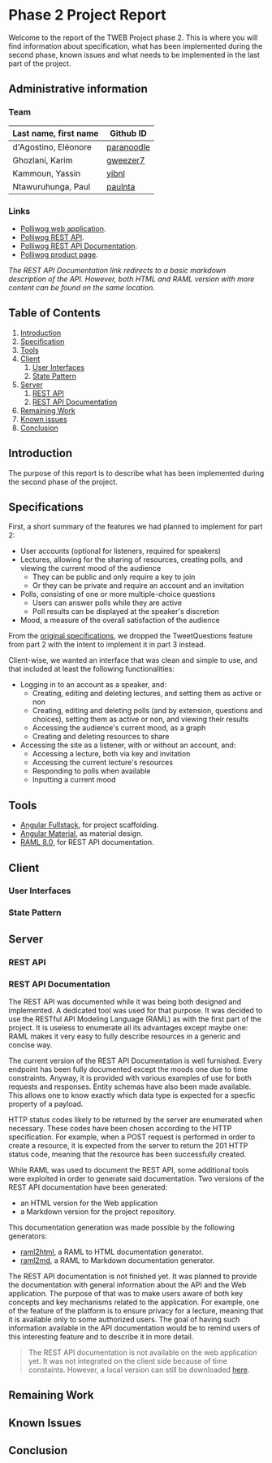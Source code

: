 # Phase 2 Project Report

Welcome to the report of the TWEB Project phase 2. This is where you will find information about specification, what has been implemented during the second phase, known issues and what needs to be implemented in the last part of the project.

## Administrative information

### Team

Last name, first name | Github ID                                   |
----------------------|---------------------------------------------|
d'Agostino, Eléonore  | [paranoodle](https://github.com/paranoodle) | 
Ghozlani, Karim       | [gweezer7](https://github.com/gweezer7)     | 
Kammoun, Yassin       | [yibnl](https://github.com/yibnl)           | 
Ntawuruhunga, Paul    | [paulnta](https://github.com/paulnta)       | 

### Links

* [Polliwog web application](http://polliwog-app.herokuapp.com).
* [Polliwog REST API](http://polliwog-app.herokuapp.com/api).
* [Polliwog REST API Documentation](https://github.com/paulnta/Teaching-HEIGVD-TWEB-2015-Project/tree/master/api).
* [Polliwog product page](http://paulnta.github.io/Teaching-HEIGVD-TWEB-2015-Project/).

*The REST API Documentation link redirects to a basic markdown description of the API. However, both HTML and RAML version with more content can be found on the same location.*

## Table of Contents
1. [Introduction](#Intro)
1. [Specification](#Spec)
1. [Tools](#Tools)
1. [Client](#Client)
    1. [User Interfaces](#UI)
    1. [State Pattern](#State)
1. [Server](#Server)
    1. [REST API](#API)
    1. [REST API Documentation](#APIDoc)
1. [Remaining Work](#Work)
1. [Known issues](#Issues)
1. [Conclusion](#Conclusion)

## <a name="Intro"></a> Introduction

The purpose of this report is to describe what has been implemented during the second phase of the project.

## <a name="Spec"></a> Specifications

First, a short summary of the features we had planned to implement for part 2:

* User accounts (optional for listeners, required for speakers)
* Lectures, allowing for the sharing of resources, creating polls, and viewing the current mood of the audience
	* They can be public and only require a key to join
	* Or they can be private and require an account and an invitation
* Polls, consisting of one or more multiple-choice questions
	* Users can answer polls while they are active
	* Poll results can be displayed at the speaker's discretion
* Mood, a measure of the overall satisfaction of the audience

From the [original specifications](https://github.com/paulnta/Teaching-HEIGVD-TWEB-2015-Project/blob/master/specifications/specifications.md), we dropped the TweetQuestions feature from part 2 with the intent to implement it in part 3 instead.

Client-wise, we wanted an interface that was clean and simple to use, and that included at least the following functionalities:

* Logging in to an account as a speaker, and:
	* Creating, editing and deleting lectures, and setting them as active or non
	* Creating, editing and deleting polls (and by extension, questions and choices), setting them as active or non, and viewing their results
	* Accessing the audience's current mood, as a graph
	* Creating and deleting resources to share
* Accessing the site as a listener, with or without an account, and:
	* Accessing a lecture, both via key and invitation
	* Accessing the current lecture's resources
	* Responding to polls when available
	* Inputting a current mood

## <a name="Tools"></a> Tools

* [Angular Fullstack](https://github.com/angular-fullstack/generator-angular-fullstack), for project scaffolding.
* [Angular Material](https://material.angularjs.org), as material design.
* [RAML 8.0](http://raml.org/), for REST API documentation.

## <a name="Client"></a> Client

### <a name="UI"></a> User Interfaces

### <a name="UI"></a> State Pattern

## <a name="Server"></a> Server

### <a name="API"></a> REST API

### <a name="APIDOC"></a> REST API Documentation

The REST API was documented while it was being both designed and implemented. A dedicated tool was used for that purpose. It was decided to use the RESTful API Modeling Language (RAML) as with the first part of the project. It is useless to enumerate all its advantages except maybe one: RAML makes it very easy to fully describe resources in a generic and concise way.

The current version of the REST API Documentation is well furnished. Every endpoint has been fully documented except the moods one due to time constraints. Anyway, it is provided with various examples of use for both requests and responses. Entity schemas have also been made available. This allows one to know exactly which data type is expected for a specfic property of a payload. 

HTTP status codes likely to be returned by the server are enumerated when necessary. These codes have been chosen according to the HTTP specification. For example, when a POST request is performed in order to create a resource, it is expected from the server to return the 201 HTTP status code, meaning that the resource has been successfully created.

While RAML was used to document the REST API, some additional tools were exploited in order to generate said documentation. Two versions of the REST API documentation have been generated: 
* an HTML version for the Web application
* a Markdown version for the project repository. 

This documentation generation was made possible by the following generators:

* [raml2html](https://github.com/raml2html/raml2html), a RAML to HTML documentation generator.
* [raml2md](https://github.com/raml2html/raml2md), a RAML to Markdown documentation generator.

The REST API documentation is not finished yet. It was planned to provide the documentation with general information about the API and the Web application. The purpose of that was to make users aware of both key concepts and key mechanisms related to the application. For example, one of the feature of the platform is to ensure privacy for a lecture, meaning that it is available only to some authorized users. The goal of having such information available in the API documentation would be to remind users of this interesting feature and to describe it in more detail.

>The REST API documentation is not available on the web application yet. It was not integrated on the client side because of time constaints. However, a local version can still be downloaded [here](https://github.com/paulnta/Teaching-HEIGVD-TWEB-2015-Project/tree/master/api).

## <a name="Work"></a> Remaining Work

## <a name="Issues"></a> Known Issues

## <a name="Conclusion"></a> Conclusion
